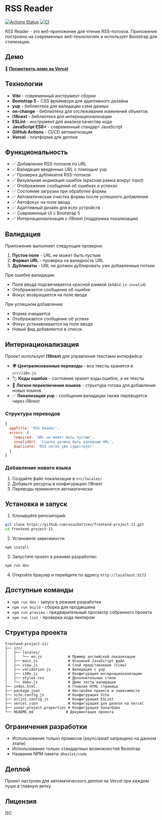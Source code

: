 # RSS Reader

[![Actions Status](https://github.com/asuzdaltcev/frontend-project-11/actions/workflows/hexlet-check.yml/badge.svg)](https://github.com/asuzdaltcev/frontend-project-11/actions)
[![CI](https://github.com/asuzdaltcev/frontend-project-11/actions/workflows/ci.yml/badge.svg)](https://github.com/asuzdaltcev/frontend-project-11/actions/workflows/ci.yml)

RSS Reader - это веб-приложение для чтения RSS-потоков. Приложение построено на современных веб-технологиях и использует Bootstrap для стилизации.

## Демо

🚀 **[Посмотреть демо на Vercel](https://frontend-project-11-sand-two.vercel.app)**

## Технологии

- **Vite** - современный инструмент сборки
- **Bootstrap 5** - CSS фреймворк для адаптивного дизайна
- **yup** - библиотека для валидации схем данных
- **on-change** - библиотека для отслеживания изменений объектов
- **i18next** - библиотека для интернационализации
- **ESLint** - инструмент для анализа качества кода
- **JavaScript ES6+** - современный стандарт JavaScript
- **GitHub Actions** - CI/CD автоматизация
- **Vercel** - платформа для деплоя

## Функциональность

- ✅ Добавление RSS-потоков по URL
- ✅ Валидация введенных URL с помощью yup
- ✅ Проверка дубликатов RSS-потоков
- ✅ Визуальная индикация ошибок (красная рамка вокруг input)
- ✅ Отображение сообщений об ошибках и успехах
- ✅ Состояние загрузки при обработке формы
- ✅ Автоматическая очистка формы после успешного добавления
- ✅ Автофокус на поле ввода
- ✅ Адаптивный дизайн для всех устройств
- ✅ Современный UI с Bootstrap 5
- ✅ Интернационализация с i18next (поддержка локализации)

## Валидация

Приложение выполняет следующие проверки:

1. **Пустое поле** - URL не может быть пустым
2. **Формат URL** - проверка на валидность URL
3. **Дубликаты** - URL не должен дублировать уже добавленные потоки

При ошибке валидации:
- Поле ввода подсвечивается красной рамкой (класс `is-invalid`)
- Отображается сообщение об ошибке
- Фокус возвращается на поле ввода

При успешном добавлении:
- Форма очищается
- Отображается сообщение об успехе
- Фокус устанавливается на поле ввода
- Новый фид добавляется в список

## Интернационализация

Проект использует **i18next** для управления текстами интерфейса:

- 🌍 **Централизованные переводы** - все тексты хранятся в `src/i18n.js`
- 🏷️ **Коды ошибок** - состояние хранит коды ошибок, а не тексты
- 🔄 **Легкое переключение языков** - структура готова для добавления новых языков
- ✅ **Локализация yup** - сообщения валидации также переводятся через i18next

### Структура переводов

```javascript
{
  appTitle: 'RSS Reader',
  errors: {
    required: 'URL не может быть пустым',
    invalidUrl: 'Ссылка должна быть валидным URL',
    duplicate: 'RSS поток уже существует'
  }
}
```

### Добавление нового языка

1. Создайте файл локализации в `src/locales/`
2. Добавьте ресурсы в конфигурацию i18next
3. Переводы применятся автоматически

## Установка и запуск

1. Клонируйте репозиторий:
```bash
git clone https://github.com/asuzdaltcev/frontend-project-11.git
cd frontend-project-11
```

2. Установите зависимости:
```bash
npm install
```

3. Запустите проект в режиме разработки:
```bash
npm run dev
```

4. Откройте браузер и перейдите по адресу `http://localhost:5173`

## Доступные команды

- `npm run dev` - запуск в режиме разработки
- `npm run build` - сборка для продакшена
- `npm run preview` - предварительный просмотр собранного проекта
- `npm run lint` - проверка кода линтером

## Структура проекта

```
frontend-project-11/
├── src/
│   ├── locales/
│   │   └── en.js            # Пример английской локализации
│   ├── main.js              # Основной JavaScript файл
│   ├── view.js              # Слой представления (View)
│   ├── validation.js        # Валидация с yup
│   ├── i18n.js              # Конфигурация интернационализации
│   ├── styles.css           # Дополнительные стили
│   └── demo.js              # Демо тесты валидации
├── index.html               # Главная HTML страница
├── package.json             # Настройки проекта и зависимости
├── vite.config.js           # Конфигурация Vite
├── eslint.config.js         # Конфигурация ESLint
├── vercel.json              # Конфигурация для деплоя на Vercel
├── sonar-project.properties # Конфигурация SonarQube
└── README.md               # Документация проекта
```

## Ограничения разработки

- Использование только промисов (async/await запрещено на данном этапе)
- Использование только стандартных возможностей Bootstrap
- Название NPM пакета: `@hexlet/code`

## Деплой

Проект настроен для автоматического деплоя на Vercel при каждом пуше в главную ветку.

## Лицензия

ISC